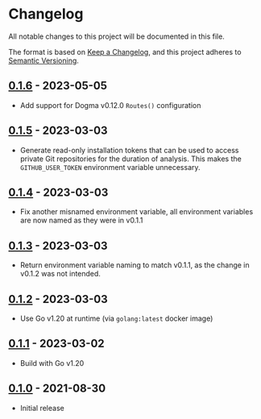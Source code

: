 # Changelog

All notable changes to this project will be documented in this file.

The format is based on [Keep a Changelog], and this project adheres to
[Semantic Versioning].

<!-- references -->

[keep a changelog]: https://keepachangelog.com/en/1.0.0/
[semantic versioning]: https://semver.org/spec/v2.0.0.html

## [0.1.6] - 2023-05-05

- Add support for Dogma v0.12.0 `Routes()` configuration

## [0.1.5] - 2023-03-03

- Generate read-only installation tokens that can be used to access private Git
  repositories for the duration of analysis. This makes the `GITHUB_USER_TOKEN`
  environment variable unnecessary.

## [0.1.4] - 2023-03-03

- Fix another misnamed environment variable, all environment variables are now
  named as they were in v0.1.1

## [0.1.3] - 2023-03-03

- Return environment variable naming to match v0.1.1, as the change in v0.1.2
  was not intended.

## [0.1.2] - 2023-03-03

- Use Go v1.20 at runtime (via `golang:latest` docker image)

## [0.1.1] - 2023-03-02

- Build with Go v1.20

## [0.1.0] - 2021-08-30

- Initial release

<!-- references -->

[unreleased]: https://github.com/dogmatiq/browser
[0.1.0]: https://github.com/dogmatiq/browser/releases/v0.1.0
[0.1.1]: https://github.com/dogmatiq/browser/releases/v0.1.1
[0.1.2]: https://github.com/dogmatiq/browser/releases/v0.1.2
[0.1.3]: https://github.com/dogmatiq/browser/releases/v0.1.3
[0.1.4]: https://github.com/dogmatiq/browser/releases/v0.1.4
[0.1.5]: https://github.com/dogmatiq/browser/releases/v0.1.5
[0.1.6]: https://github.com/dogmatiq/browser/releases/v0.1.6

<!-- version template
## [0.0.1] - YYYY-MM-DD

### Added
### Changed
### Deprecated
### Removed
### Fixed
### Security
-->
